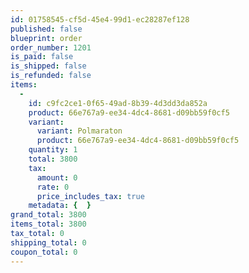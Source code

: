 ```yaml
---
id: 01758545-cf5d-45e4-99d1-ec28287ef128
published: false
blueprint: order
order_number: 1201
is_paid: false
is_shipped: false
is_refunded: false
items:
  -
    id: c9fc2ce1-0f65-49ad-8b39-4d3dd3da852a
    product: 66e767a9-ee34-4dc4-8681-d09bb59f0cf5
    variant:
      variant: Polmaraton
      product: 66e767a9-ee34-4dc4-8681-d09bb59f0cf5
    quantity: 1
    total: 3800
    tax:
      amount: 0
      rate: 0
      price_includes_tax: true
    metadata: {  }
grand_total: 3800
items_total: 3800
tax_total: 0
shipping_total: 0
coupon_total: 0
---
```

